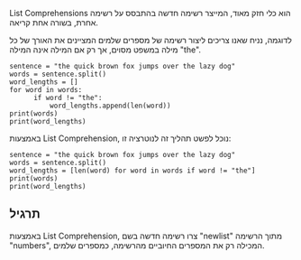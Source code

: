 List Comprehensions הוא כלי חזק מאוד, המייצר רשימה חדשה בהתבסס על רשימה אחרת, בשורה אחת קריאה.

לדוגמה, נניח שאנו צריכים ליצור רשימה של מספרים שלמים המציינים את האורך של כל מילה במשפט מסוים, אך רק אם המילה אינה המילה "the".

    sentence = "the quick brown fox jumps over the lazy dog"
    words = sentence.split()
    word_lengths = []
    for word in words:
          if word != "the":
              word_lengths.append(len(word))
    print(words)
    print(word_lengths)

באמצעות List Comprehension, נוכל לפשט תהליך זה לנוטרציה זו:

    sentence = "the quick brown fox jumps over the lazy dog"
    words = sentence.split()
    word_lengths = [len(word) for word in words if word != "the"]
    print(words)
    print(word_lengths)

תרגיל
--------

באמצעות List Comprehension, צרו רשימה חדשה בשם "newlist" מתוך הרשימה "numbers", המכילה רק את המספרים החיוביים מהרשימה, כמספרים שלמים.